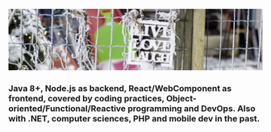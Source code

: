 ![Tan is a math function.](https://raw.githubusercontent.com/tanbt/tanbt/master/images/cover.jpg)

### Java 8+, Node.js as backend, React/WebComponent as frontend, covered by coding practices, Object-oriented/Functional/Reactive programming and DevOps. Also with .NET, computer sciences, PHP and mobile dev in the past.
